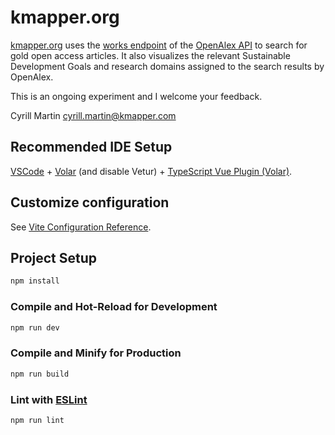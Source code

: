 # kmapper.org

[kmapper.org](https://kmapper.org) uses the [works endpoint](https://docs.openalex.org/api-entities/works) of the [OpenAlex API](https://docs.openalex.org/) to search for gold open access articles.
It also visualizes the relevant Sustainable Development Goals and research domains assigned to the search results by OpenAlex.

This is an ongoing experiment and I welcome your feedback.

Cyrill Martin
cyrill.martin@kmapper.com

## Recommended IDE Setup

[VSCode](https://code.visualstudio.com/) + [Volar](https://marketplace.visualstudio.com/items?itemName=Vue.volar) (and disable Vetur) + [TypeScript Vue Plugin (Volar)](https://marketplace.visualstudio.com/items?itemName=Vue.vscode-typescript-vue-plugin).

## Customize configuration

See [Vite Configuration Reference](https://vitejs.dev/config/).

## Project Setup

```sh
npm install
```

### Compile and Hot-Reload for Development

```sh
npm run dev
```

### Compile and Minify for Production

```sh
npm run build
```

### Lint with [ESLint](https://eslint.org/)

```sh
npm run lint
```
